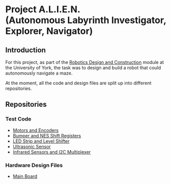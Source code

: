 # Project A.L.I.E.N. <br> (Autonomous Labyrinth Investigator, Explorer, Navigator)

## Introduction

For this project, as part of the
[Robotics Design and Construction](https://www.york.ac.uk/students/studying/manage/programmes/module-catalogue/module/ELE00098H)
module at the University of York, the task was to design and build a robot that
could autonomously navigate a maze.

At the moment, all the code and design files are split up into different
repositories.

## Repositories

### Test Code

- [Motors and Encoders](https://github.com/HBoyd255/project-alien-motor-test-code)
- [Bumper and NES Shift Registers](https://github.com/HBoyd255/project-alien-shift-register-test-code)
- [LED Strip and Level Shifter](https://github.com/HBoyd255/project-alien-led-strip-test-code)
- [Ultrasonic Sensor](https://github.com/HBoyd255/project-alien-ultrasonic-test-code)
- [Infrared Sensors and I2C Multiplexer](https://github.com/HBoyd255/project-alien-infrared-test-code)

### Hardware Design Files

- [Main Board](https://github.com/HBoyd255/project-alien-main-board)
